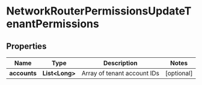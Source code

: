 

# NetworkRouterPermissionsUpdateTenantPermissions

## Properties

Name | Type | Description | Notes
------------ | ------------- | ------------- | -------------
**accounts** | **List&lt;Long&gt;** | Array of tenant account IDs |  [optional]



